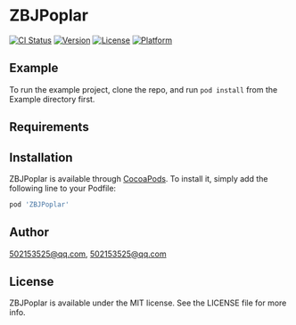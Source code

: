 # ZBJPoplar

[![CI Status](https://img.shields.io/travis/502153525@qq.com/ZBJPoplar.svg?style=flat)](https://travis-ci.org/502153525@qq.com/ZBJPoplar)
[![Version](https://img.shields.io/cocoapods/v/ZBJPoplar.svg?style=flat)](https://cocoapods.org/pods/ZBJPoplar)
[![License](https://img.shields.io/cocoapods/l/ZBJPoplar.svg?style=flat)](https://cocoapods.org/pods/ZBJPoplar)
[![Platform](https://img.shields.io/cocoapods/p/ZBJPoplar.svg?style=flat)](https://cocoapods.org/pods/ZBJPoplar)

## Example

To run the example project, clone the repo, and run `pod install` from the Example directory first.

## Requirements

## Installation

ZBJPoplar is available through [CocoaPods](https://cocoapods.org). To install
it, simply add the following line to your Podfile:

```ruby
pod 'ZBJPoplar'
```

## Author

502153525@qq.com, 502153525@qq.com

## License

ZBJPoplar is available under the MIT license. See the LICENSE file for more info.
